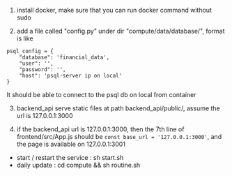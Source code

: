 1. install docker, make sure that you can run docker command without sudo

2. add a file called "config.py" under dir "compute/data/database/", format is like
```
psql_config = {
    "database": 'financial_data',
    "user": '',
    "password": '',
    "host": 'psql-server ip on local'
}
```
It should be able to connect to the psql db on local from container

3. backend_api serve static files at path backend_api/public/,
assume the url is 127.0.0.1:3000

4. if the backend_api url is 127.0.0.1:3000, then the 7th line of
frontend/src/App.js should be `const base_url = '127.0.0.1:3000'`,
and the page is available on 127.0.0.1:3001

* start / restart the service : sh start.sh
* daily update : cd compute && sh routine.sh
